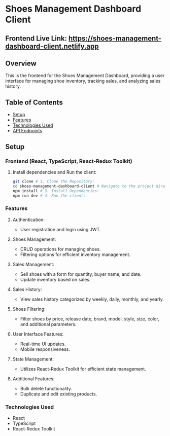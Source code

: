 # Shoes Management Dashboard Client

## Frontend Live Link: https://shoes-management-dashboard-client.netlify.app

## Overview

This is the frontend for the Shoes Management Dashboard, providing a user interface for managing shoe inventory, tracking sales, and analyzing sales history.

## Table of Contents

- [Setup](#setup)
- [Features](#features)
- [Technologies Used](#technologies-used)
- [API Endpoints](#api-endpoints)

## Setup

### Frontend (React, TypeScript, React-Redux Toolkit)

1. Install dependencies and Run the client:

   ```bash
   git clone # 1. Clone the Repository:
   cd shoes-management-dashboard-client # Navigate to the project directory:
   npm install # 3. Install Dependencies:
   npm run dev # 4. Run the client:
   ```

### Features

1. Authentication:

   - User registration and login using JWT.

1. Shoes Management:

   - CRUD operations for managing shoes.
   - Filtering options for efficient inventory management.

1. Sales Management:

   - Sell shoes with a form for quantity, buyer name, and date.
   - Update inventory based on sales.

1. Sales History:

   - View sales history categorized by weekly, daily, monthly, and yearly.

1. Shoes Filtering:

   - Filter shoes by price, release date, brand, model, style, size, color, and additional parameters.

1. User Interface Features:

   - Real-time UI updates.
   - Mobile responsiveness.

1. State Management:

   - Utilizes React-Redux Toolkit for efficient state management.

1. Additional Features:

   - Bulk delete functionality.
   - Duplicate and edit existing products.

### Technologies Used

- React
- TypeScript
- React-Redux Toolkit
